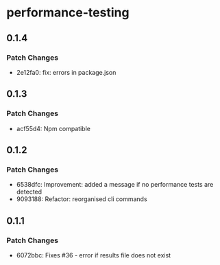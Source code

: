 # performance-testing

## 0.1.4

### Patch Changes

- 2e12fa0: fix: errors in package.json

## 0.1.3

### Patch Changes

- acf55d4: Npm compatible

## 0.1.2

### Patch Changes

- 6538dfc: Improvement: added a message if no performance tests are detected
- 9093188: Refactor: reorganised cli commands

## 0.1.1

### Patch Changes

- 6072bbc: Fixes #36 - error if results file does not exist
